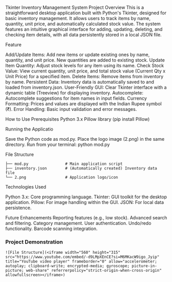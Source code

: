 Tkinter Inventory Management System
Project Overview
This is a straightforward desktop application built with Python's Tkinter, designed for basic inventory management. It allows users to track items by name, quantity, unit price, and automatically calculated stock value. The system features an intuitive graphical interface for adding, updating, deleting, and checking item details, with all data persistently stored in a local JSON file.

Feature

Add/Update Items: Add new items or update existing ones by name, quantity, and unit price. New quantities are added to existing stock.
Update Item Quantity: Adjust stock levels for any item using its name.
Check Stock Value: View current quantity, unit price, and total stock value (Current Qty x Unit Price) for a specified item.
Delete Items: Remove items from inventory by name.
Persistent Data: Inventory data is automatically saved to and loaded from inventory.json.
User-Friendly GUI: Clear Tkinter interface with a dynamic table (Treeview) for displaying inventory.
Autocomplete: Autocomplete suggestions for item names in input fields.
Currency Formatting: Prices and values are displayed with the Indian Rupee symbol (₹).
Error Handling: Basic input validation and error messages.

How to Use
Prerequisites
Python 3.x
Pillow library (pip install Pillow)

Running the Applicatio

Save the Python code as mod.py.
Place the logo image (2.png) in the same directory.
Run from your terminal:
python mod.py

File Structure

```
├── mod.py                # Main application script
├── inventory.json        # (Automatically created) Inventory data file
└── 2.png                 # Application logo/icon
```

Technologies Used

Python 3.x: Core programming language.
Tkinter: GUI toolkit for the desktop application.
Pillow: For image handling within the GUI.
JSON: For local data persistence.

Future Enhancements
Reporting features (e.g., low stock).
Advanced search and filtering.
Category management.
User authentication.
Undo/redo functionality.
Barcode scanning integration.
### Project Demonstration
```
![File Structure](<iframe width="560" height="315" src="https://www.youtube.com/embed/-d9LMpXEnCE?si=M6MKacW9igo_Jyip" title="YouTube video player" frameborder="0" allow="accelerometer; autoplay; clipboard-write; encrypted-media; gyroscope; picture-in-picture; web-share" referrerpolicy="strict-origin-when-cross-origin" allowfullscreen></iframe>)
```
